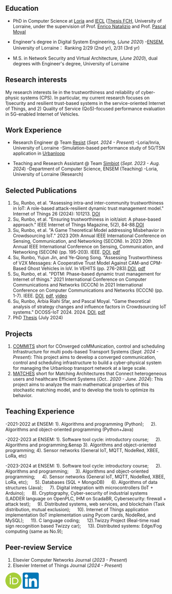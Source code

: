 ## Education
- PhD in Computer Science at [Loria](https://www.loria.fr/fr/) and [IECL](https://iecl.univ-lorraine.fr/) ([Thesis FCH](https://www.mdpi.com/1424-8220/22/8/3048](https://www.fr-hermite.univ-lorraine.fr/these-federation-charles-hermite)), University of Lorraine, under the supervision of Prof. [Enrico Natalizio](https://www.tii.ae/team/prof-enrico-natalizio) and Prof. [Pascal Moyal](https://iecl.univ-lorraine.fr/membre-iecl/moyal-pascal/)


- Engineer's degree in Digital System Engineering, (_June 2020_)
-[ENSEM](https://ensem.univ-lorraine.fr/), University of Lorraine： Ranking 2/29 (2nd yr), 2/31	(3rd yr)				       		

- M.S. in Network Security and Virtual Architecture, (_June 2020_), dual degrees with Engineer's degree, University of Lorraine 	


## Research interests
My research interests lie in the trustworthiness and reliability of cyber-physic systems (CPS). In particular, my current research focuses on 1)security and resilient trust-based systems in the 
service-oriented Internet of Things, and 2) Quality of Service (QoS)-focused performance evaluation in 5G-enabled Internet of Vehicles.
 			        		

## Work Experience
- Research Engineer @ Team [Resist](https://team.inria.fr/resist/) (_Sept. 2024 - Present_)
-Loria/Inria, University of Lorraine
-Simulation-based performance study of 5G/TSN application in [Urbanloop](https://urbanloop.fr/)

- Teaching and Research Assistant @ Team [Simbiot](https://simbiot.gitlabpages.inria.fr/web/index.html) (_Sept. 2023 - Aug. 2024_)
-Department of Computer Science, ENSEM (Teaching)
-Loria, University of Lorraine (Research)


## Selected Publications
1. Su, Runbo, et al. "Assessing intra-and inter-community trustworthiness in IoT: A role-based attack-resilient dynamic trust management model." Internet of Things 26 (2024): 101213. [DOI](https://doi.org/10.1016/j.iot.2024.101213)
2. Su, Runbo, et al. "Ensuring trustworthiness in ioit/aiot: A phase-based approach." IEEE Internet of Things Magazine, 5(2), 84-88.[DOI](https://doi.org/10.1109/IOTM.001.2100190)
3. Su, Runbo, et al. "A Game Theoretical Model addressing Misbehavior in Crowdsourcing IoT." 2023 20th Annual IEEE International Conference on Sensing, Communication, and Networking (SECON). In 2023 20th Annual IEEE International Conference on Sensing, Communication, and Networking (SECON) (pp. 195-203). IEEE. [DOI](https://doi.org/10.1109/SECON58729.2023.10287527), [pdf](https://www.researchgate.net/profile/Runbo-Su/publication/374934907_A_Game_Theoretical_Model_addressing_Misbehavior_in_Crowdsourcing_IoT/links/6537e38c5d51a8012b6d9657/A-Game-Theoretical-Model-addressing-Misbehavior-in-Crowdsourcing-IoT.pdf) 
5. Su, Runbo, Yujun Jin, and Ye-Qiong Song. "Assessing Trustworthiness of V2X Messages: A Cooperative Trust Model Against CAM-and CPM-Based Ghost Vehicles in IoV. In VEHITS (pp. 276-283).[DOI](https://doi.org/10.5220/0012605200003702), [pdf](https://hal.science/hal-04453209v4/file/Vehist.pdf)
7. Su, Runbo, et al. "PDTM: Phase-based dynamic trust management for Internet of things." 2021 International Conference on Computer Communications and Networks (ICCCN) In 2021 International Conference on Computer Communications and Networks (ICCCN) (pp. 1-7). IEEE. [DOI](https://doi.org/10.1109/ICCCN52240.2021.9522234), [pdf](https://hal.science/hal-03322831v1/file/Su-PDTM.pdf), [video](https://www.youtube.com/playlist?list=PLzIU1iYy4sJjPSz7HjvMLYme7z4D1E4KW)
8. Su, Runbo, Arbia Riahi Sfar, and Pascal Moyal. "Game theoretical analysis of strategy changes and influence factors in Crowdsourcing IoT systems." DCOSS-IoT 2024. 2024. [DOI](https://doi.org/10.1109/DCOSS-IoT61029.2024.00048), [pdf](https://hal.science/hal-04564953/document)
9. PhD [Thesis](https://theses.fr/api/v1/document/2024LORR0054) (July 2024)

## Projects
1. [COMMITS](https://commits.loria.fr/) short for COnverged coMMunication, control and scheduling Infrastructure for multi pods-based Transport Systems (_Sept. 2024 - Present_): This project aims to develop a converged communication, control and scheduling infrastructure to build a cyber-physical system for managing the Urbanloop transport network at a large scale.
2. [MATCHES](https://anr.fr/Project-ANR-18-CE40-0019) short for Matching Architectures that Connect heterogeneous users and healthcare Efficient Systems (_Oct.. 2020 - June. 2024_): This project aims to analyze the main mathematical properties of this stochastic matching model, and to develop the tools to optimize its behavior.


## Teaching Experience
-2021-2022 at ENSEM: 1). Algorithms and programming (Python); &emsp; 2). Algorithms and object-oriented programming (Python+Java)

-2022-2023 at ENSEM: 1). Software tool cycle: introductory course; &emsp; 2). Algorithms and programming;&ensp 3). Algorithms and object-oriented programming; 4). Sensor networks (General IoT, MQTT, NodeRed, XBEE, LoRa, etc)

-2023-2024 at ENSEM: 1). Software tool cycle: introductory course; &emsp; 2). Algorithms and programming; &emsp; 3). Algorithms and object-oriented programming; &emsp; 4). Sensor networks (General IoT, MQTT, NodeRed, XBEE, LoRa, etc); &emsp; 5). Databases (SQL + MongoDB)      &emsp; 6).  Algorithms of data structures (Java); &emsp; 7). Digital integration with microcontrollers (IoT + Arduino); &emsp; 8). Cryptography, Cyber-security of industrial systems (LADDER language on OpenPLC, IHM on ScadaBR, Cybersecurity: firewall + attack test); &emsp; 9). Distributed systems, web services, and blockchain (Task distribution, mutual exclusion); &emsp; 10). Internet of Things application implementation (IoT implementation using Pycom cards, NodeRed, and MySQL); &emsp; 11). C language coding; &emsp; 12).Twizzy Project (Real-time road sign recognition based Twizzy car); &emsp; 13). Distributed systems: Edge/Fog computing (same as No.9); 

## Peer-review Service
1. Elsevier Computer Networks Journal (_2023 - Present_)
2. Elsevier Internet of Things Journal (_2024 - Present_)

<img src="/images/ORCID_iD.svg.png" width="50" height="50">
<img src="/images/linkedin1.png" width="50" height="50">

